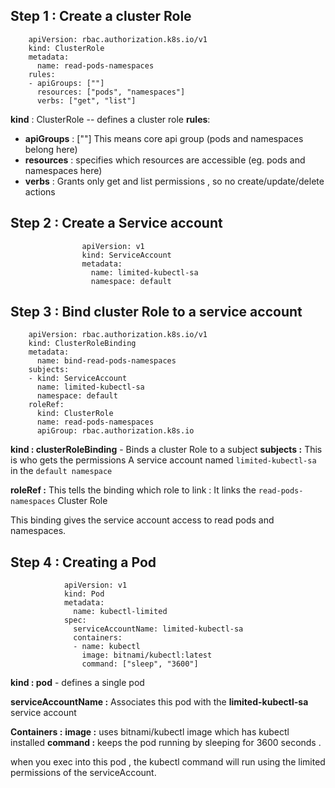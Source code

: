 
## Step 1 : Create a cluster Role 

		apiVersion: rbac.authorization.k8s.io/v1
		kind: ClusterRole
		metadata:
		  name: read-pods-namespaces
		rules:
		- apiGroups: [""]
		  resources: ["pods", "namespaces"]
		  verbs: ["get", "list"]


**kind** : ClusterRole -- defines a cluster role 
**rules**: 
* **apiGroups**  : [""] This means core api group (pods and namespaces belong here)
* **resources** : specifies which resources are accessible (eg. pods and namespaces here)
* **verbs** : Grants only get and list permissions , so no create/update/delete actions 


## Step 2 : Create a Service account

					apiVersion: v1
					kind: ServiceAccount
					metadata:
					  name: limited-kubectl-sa
					  namespace: default

## Step 3 : Bind cluster Role to a service account

		apiVersion: rbac.authorization.k8s.io/v1
		kind: ClusterRoleBinding
		metadata:
		  name: bind-read-pods-namespaces
		subjects:
		- kind: ServiceAccount
		  name: limited-kubectl-sa
		  namespace: default
		roleRef:
		  kind: ClusterRole
		  name: read-pods-namespaces
		  apiGroup: rbac.authorization.k8s.io


**kind : clusterRoleBinding**  - Binds a cluster Role to a subject
**subjects :** This is who gets the permissions
	 A service account named `limited-kubectl-sa` in the `default namespace`

**roleRef :** This tells the binding which role to link : 
	It links the `read-pods-namespaces` Cluster Role 

This binding gives the service account access to read pods and namespaces. 


## Step 4 : Creating a Pod


				apiVersion: v1
				kind: Pod
				metadata:
				  name: kubectl-limited
				spec:
				  serviceAccountName: limited-kubectl-sa
				  containers:
				  - name: kubectl
				    image: bitnami/kubectl:latest
				    command: ["sleep", "3600"]



**kind : pod** - defines a single pod

**serviceAccountName :** Associates this pod with the **limited-kubectl-sa** service account


**Containers :** 
**image :** uses bitnami/kubectl image which has kubectl installed 
**command :** keeps the pod running by sleeping for 3600 seconds . 


when you exec into this pod , the kubectl command will run using the limited permissions of the serviceAccount. 
